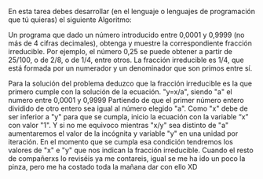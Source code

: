 En esta tarea debes desarrollar (en el lenguaje o lenguajes de programación que tú quieras) el siguiente Algoritmo:

Un programa que dado un número introducido entre 0,0001 y 0,9999 (no más de 4 cifras decimales), obtenga y muestre la correspondiente fracción irreducible.
Por ejemplo, el número 0,25 se puede obtener a partir de 25/100, o de 2/8, o de 1/4, entre otros. La fracción irreducible es 1/4, que está formada por un numerador y un denominador que son primos entre sí.


Para la solución del problema deduzco que la fracción irreducible es la que primero cumple con la solución de la ecuación.
"y=x/a", siendo "a" el numero entre 0,0001 y 0,9999
Partiendo de que el primer número entero dividido de otro entero sea igual al número elegido "a".
Como "x" debe de ser inferior a "y" para que se cumpla, inicio la ecuación con la variable “x” con valor "1".
Y si no me equivoco mientras "x/y" sea distinto de "a" aumentaremos el valor de la incógnita y variable "y" en una unidad por iteración. En el momento que se cumpla esa condición tendremos los valores de "x" e "y" que nos indican la fracción irreducible.
Cuando el resto de compañerxs lo reviséis ya me contareis, igual se me ha ido un poco la pinza, pero me ha costado toda la mañana dar con ello XD



